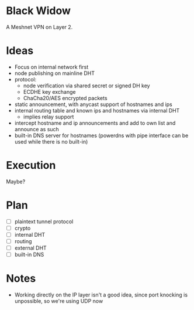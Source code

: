 # Black Widow

A Meshnet VPN on Layer 2.

# Ideas

- Focus on internal network first
- node publishing on mainline DHT
- protocol:
    - node verification via shared secret or signed DH key
    - ECDHE key exchange
    - ChaCha20/AES encrypted packets
- static announcement, with anycast support of hostnames and ips
- internal routing table and known ips and hostnames via internal DHT
    - implies relay support
- intercept hostname and ip announcements and add to own list and announce as such
- built-in DNS server for hostnames (powerdns with pipe interface can be used while there is no built-in)

# Execution

Maybe?

# Plan

- [ ] plaintext tunnel protocol
- [ ] crypto
- [ ] internal DHT
- [ ] routing
- [ ] external DHT
- [ ] built-in DNS

# Notes

- Working directly on the IP layer isn't a good idea, since port knocking is unpossible, so we're using UDP now
